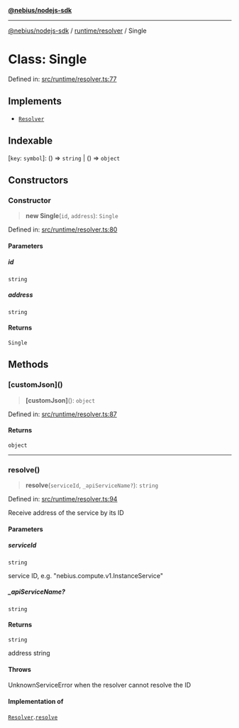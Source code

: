 [**@nebius/nodejs-sdk**](../../../README.md)

***

[@nebius/nodejs-sdk](../../../README.md) / [runtime/resolver](../README.md) / Single

# Class: Single

Defined in: [src/runtime/resolver.ts:77](https://github.com/nebius/nodejs-sdk/blob/a37d220b2851e3bf0d396cb03828d544f584df45/src/runtime/resolver.ts#L77)

## Implements

- [`Resolver`](../interfaces/Resolver.md)

## Indexable

\[`key`: `symbol`\]: () => `string` \| () => `object`

## Constructors

### Constructor

> **new Single**(`id`, `address`): `Single`

Defined in: [src/runtime/resolver.ts:80](https://github.com/nebius/nodejs-sdk/blob/a37d220b2851e3bf0d396cb03828d544f584df45/src/runtime/resolver.ts#L80)

#### Parameters

##### id

`string`

##### address

`string`

#### Returns

`Single`

## Methods

### \[customJson\]()

> **\[customJson\]**(): `object`

Defined in: [src/runtime/resolver.ts:87](https://github.com/nebius/nodejs-sdk/blob/a37d220b2851e3bf0d396cb03828d544f584df45/src/runtime/resolver.ts#L87)

#### Returns

`object`

***

### resolve()

> **resolve**(`serviceId`, `_apiServiceName?`): `string`

Defined in: [src/runtime/resolver.ts:94](https://github.com/nebius/nodejs-sdk/blob/a37d220b2851e3bf0d396cb03828d544f584df45/src/runtime/resolver.ts#L94)

Receive address of the service by its ID

#### Parameters

##### serviceId

`string`

service ID, e.g. "nebius.compute.v1.InstanceService"

##### \_apiServiceName?

`string`

#### Returns

`string`

address string

#### Throws

UnknownServiceError when the resolver cannot resolve the ID

#### Implementation of

[`Resolver`](../interfaces/Resolver.md).[`resolve`](../interfaces/Resolver.md#resolve)
